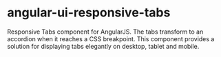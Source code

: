 # angular-ui-responsive-tabs
Responsive Tabs component for AngularJS. The tabs transform to an accordion when it reaches a CSS breakpoint. This component provides a solution for displaying tabs elegantly on desktop, tablet and mobile.
